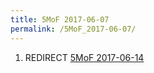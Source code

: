 ```yaml
---
title: 5MoF 2017-06-07
permalink: /5MoF_2017-06-07/
---
```


1.  REDIRECT [5MoF 2017-06-14](/5MoF_2017-06-14 "wikilink")
